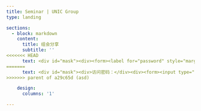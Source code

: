 ```yaml
---
title: Seminar | UNIC Group
type: landing

sections:
  - block: markdown
    content:
      title: 组会分享
      subtitle: ''
<<<<<<< HEAD
      text: <div id="mask"><div><form><label for="password" style="margin-right: 1rem;">密码</label><input type="password" id="password" name="password" class="filter-search form-control form-control-sm" style="width: 20%; min-width: 15rem;"><input type="button" value="确认" onclick="submitPwd();" style="border: none; font-size: 8pt;"><br/><input type="checkbox" id="showPassword" onclick="togglePasswordVisibility();"><label for="showPassword">显示密码</label></form></div></div><div id="content"></div><script type="text/javascript" src="./sha256.js"></script><script type="text/javascript" src="./read.js"></script><script type="text/javascript"> function togglePasswordVisibility() { var passwordInput = document.getElementById("password"); var showPasswordInput = document.getElementById("showPassword"); if (showPasswordInput.checked) { passwordInput.type = "text"; } else { passwordInput.type = "password"; } } async function submitPwd() { if (SHA256(document.getElementById('password').value.toUpperCase()) == "ef271b641bd639249d33fad6401aa5f4ddad6c99bf0ae4ac8f40facae58dc9c0") { console.log("Welcome!"); document.getElementById('mask').remove(); var content = await read(); document.getElementById('content').innerHTML = content; var eContainerPublications = document.getElementById('container-publications'); var eItemTableContent = document.getElementById('item-table-content'); var eChildrenNum = eItemTableContent.rows.length; eContainerPublications.style.height = ((eChildrenNum - 1) * 42.59 + 38.19 + 100) + 'px'; console.log(eChildrenNum); } }</script>
=======
      text: <div id="mask"><div>访问密码：</div><div><form><input type="text" id="submitText" name="pwdBox"><input type="button" value="确认" onclick="submitPwd();"></form></div></div><div id="content"></div><script type="text/javascript" src="./sha256.js"></script><script type="text/javascript" src="./read.js"></script><script type="text/javascript"> async function submitPwd() { if (SHA256(document.getElementById('submitText').value.toUpperCase()) == "ef271b641bd639249d33fad6401aa5f4ddad6c99bf0ae4ac8f40facae58dc9c0") { console.log("Welcome!"); document.getElementById('mask').remove(); var content = await read(); document.getElementById('content').innerHTML = content; var eContainerPublications = document.getElementById('container-publications'); var eItemTableContent = document.getElementById('item-table-content'); var eChildrenNum = eItemTableContent.rows.length; eContainerPublications.style.height = ((eChildrenNum - 1) * 42.59 + 38.19 + 100) + 'px'; console.log(eChildrenNum); }}</script>
>>>>>>> parent of a29c65d (asd)

    design:
      columns: '1'

---
```

